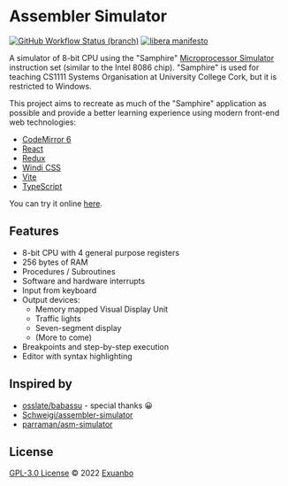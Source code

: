 # Assembler Simulator

[![GitHub Workflow Status (branch)](https://img.shields.io/github/workflow/status/exuanbo/assembler-simulator/Node.js%20CI/main.svg)](https://github.com/exuanbo/assembler-simulator/actions/workflows/nodejs.yml)
[![libera manifesto](https://img.shields.io/badge/libera-manifesto-lightgrey.svg)](https://liberamanifesto.com)

A simulator of 8-bit CPU using the "Samphire" [Microprocessor Simulator](http://www.softwareforeducation.com/sms32v50/index.php) instruction set (similar to the Intel 8086 chip). "Samphire" is used for teaching CS1111 Systems Organisation at University College Cork, but it is restricted to Windows.

This project aims to recreate as much of the "Samphire" application as possible and provide a better learning experience using modern front-end web technologies:

- [CodeMirror 6](https://codemirror.net/6/)
- [React](https://reactjs.org/)
- [Redux](https://redux.js.org/)
- [Windi CSS](https://windicss.org/)
- [Vite](https://vitejs.dev/)
- [TypeScript](https://www.typescriptlang.org/)

You can try it online [here](https://exuanbo.xyz/assembler-simulator/).

## Features

- 8-bit CPU with 4 general purpose registers
- 256 bytes of RAM
- Procedures / Subroutines
- Software and hardware interrupts
- Input from keyboard
- Output devices:
  - Memory mapped Visual Display Unit
  - Traffic lights
  - Seven-segment display
  - (More to come)
- Breakpoints and step-by-step execution
- Editor with syntax highlighting

## Inspired by

- [osslate/babassu](https://github.com/osslate/babassu) - special thanks 😀
- [Schweigi/assembler-simulator](https://github.com/Schweigi/assembler-simulator)
- [parraman/asm-simulator](https://github.com/parraman/asm-simulator)

## License

[GPL-3.0 License](https://github.com/exuanbo/assembler-simulator/blob/main/LICENSE) © 2022 [Exuanbo](https://github.com/exuanbo)
